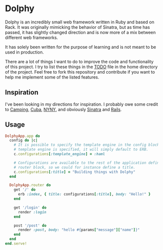 # Dolphy
Dolphy is an incredibly small web framework written in Ruby and based on Rack.
It was originally mimicking the behavior of Sinatra, but as time has passed, it
has slightly changed direction and is now more of a mix between different web
frameworks.

It has solely been written for the purpose of learning and is not meant to be
used in production.

There are a lot of things I want to do to improve the code and functionality of
this project. I try to list these things in the
[TODO](https://github.com/majjoha/dolphy/blob/master/TODO) file in the home
directory of the project. Feel free to fork this repository and contribute if
you want to help me implement some of the listed features.

## Inspiration
I've been looking in my directions for inspiration. I probably owe some credit
to [Camping](http://camping.io), [Cuba](http://cuba.is),
[NYNY](http://alisnic.github.io/nyny/), and obviously
[Sinatra](http://sinatrarb.com) and [Rails](http://rubyonrails.org).

## Usage
```ruby
DolphyApp.app do
  config do |c|
    # It is possible to specify the template engine in the config block. If no
    # template engine is specified, it will simply default to ERB.
    c.configurations[:template_engine] = :haml

    # Configurations are available to the rest of the application defined in the
    # router block, so we could for instance define a title.
    c.configurations[:title] = "Building things with Dolphy"
  end

  DolphyApp.router do
    get '/' do
      erb :index, { title: configurations[:title], body: "Hello!" }
    end

    get '/login' do
      render :login
    end

    post '/post' do
      render :post, body: "hello #{params["message"]["name"]}"
    end
  end
end.serve!
```
